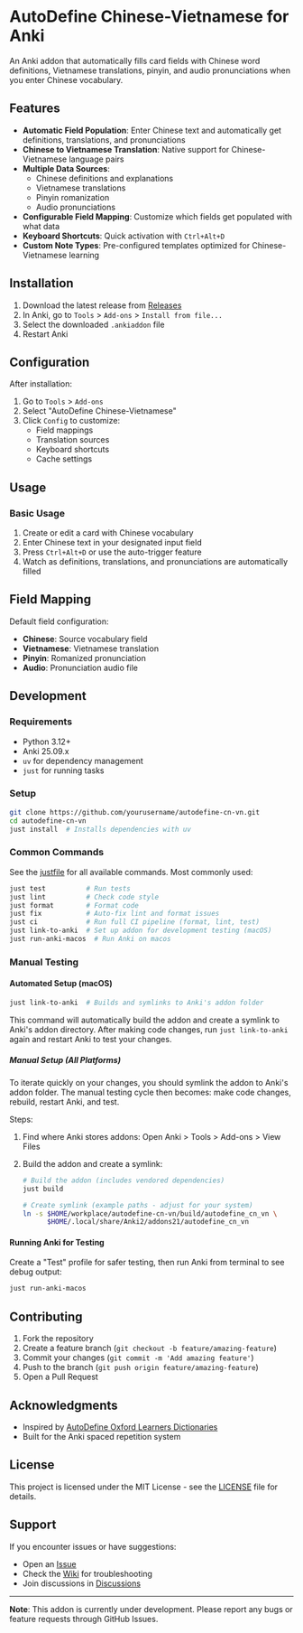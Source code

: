 # AutoDefine Chinese-Vietnamese for Anki

An Anki addon that automatically fills card fields with Chinese word definitions, Vietnamese translations, pinyin, and audio pronunciations when you enter Chinese vocabulary.

## Features

- **Automatic Field Population**: Enter Chinese text and automatically get definitions, translations, and pronunciations
- **Chinese to Vietnamese Translation**: Native support for Chinese-Vietnamese language pairs
- **Multiple Data Sources**:
  - Chinese definitions and explanations
  - Vietnamese translations
  - Pinyin romanization
  - Audio pronunciations
- **Configurable Field Mapping**: Customize which fields get populated with what data
- **Keyboard Shortcuts**: Quick activation with `Ctrl+Alt+D`
- **Custom Note Types**: Pre-configured templates optimized for Chinese-Vietnamese learning

## Installation

1. Download the latest release from [Releases](../../releases)
2. In Anki, go to `Tools` > `Add-ons` > `Install from file...`
3. Select the downloaded `.ankiaddon` file
4. Restart Anki

## Configuration

After installation:

1. Go to `Tools` > `Add-ons`
2. Select "AutoDefine Chinese-Vietnamese"
3. Click `Config` to customize:
   - Field mappings
   - Translation sources
   - Keyboard shortcuts
   - Cache settings

## Usage

### Basic Usage

1. Create or edit a card with Chinese vocabulary
2. Enter Chinese text in your designated input field
3. Press `Ctrl+Alt+D` or use the auto-trigger feature
4. Watch as definitions, translations, and pronunciations are automatically filled

## Field Mapping

Default field configuration:

- **Chinese**: Source vocabulary field
- **Vietnamese**: Vietnamese translation
- **Pinyin**: Romanized pronunciation
- **Audio**: Pronunciation audio file

## Development

### Requirements

- Python 3.12+
- Anki 25.09.x
- `uv` for dependency management
- `just` for running tasks

### Setup

```bash
git clone https://github.com/yourusername/autodefine-cn-vn.git
cd autodefine-cn-vn
just install  # Installs dependencies with uv
```

### Common Commands

See the [justfile](justfile) for all available commands. Most commonly used:

```bash
just test          # Run tests
just lint          # Check code style
just format        # Format code
just fix           # Auto-fix lint and format issues
just ci            # Run full CI pipeline (format, lint, test)
just link-to-anki  # Set up addon for development testing (macOS)
just run-anki-macos  # Run Anki on macos
```

### Manual Testing

#### Automated Setup (macOS)

```bash
just link-to-anki  # Builds and symlinks to Anki's addon folder
```

This command will automatically build the addon and create a symlink to Anki's addon directory.
After making code changes, run `just link-to-anki` again and restart Anki to test your changes.

##### Manual Setup (All Platforms)

To iterate quickly on your changes, you should symlink the addon to Anki's addon folder.
The manual testing cycle then becomes: make code changes, rebuild, restart Anki, and test.

Steps:

1. Find where Anki stores addons: Open Anki > Tools > Add-ons > View Files
2. Build the addon and create a symlink:

   ```bash
   # Build the addon (includes vendored dependencies)
   just build

   # Create symlink (example paths - adjust for your system)
   ln -s $HOME/workplace/autodefine-cn-vn/build/autodefine_cn_vn \
         $HOME/.local/share/Anki2/addons21/autodefine_cn_vn
   ```

#### Running Anki for Testing

Create a "Test" profile for safer testing, then run Anki from terminal to see debug output:

```bash
just run-anki-macos
```

## Contributing

1. Fork the repository
2. Create a feature branch (`git checkout -b feature/amazing-feature`)
3. Commit your changes (`git commit -m 'Add amazing feature'`)
4. Push to the branch (`git push origin feature/amazing-feature`)
5. Open a Pull Request

## Acknowledgments

- Inspired by [AutoDefine Oxford Learners Dictionaries](https://github.com/artyompetrov/AutoDefine_oxfordlearnersdictionaries)
- Built for the Anki spaced repetition system

## License

This project is licensed under the MIT License - see the [LICENSE](LICENSE) file for details.

## Support

If you encounter issues or have suggestions:

- Open an [Issue](../../issues)
- Check the [Wiki](../../wiki) for troubleshooting
- Join discussions in [Discussions](../../discussions)

---

**Note**: This addon is currently under development. Please report any bugs or feature requests through GitHub Issues.
